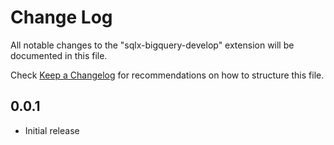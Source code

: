 # Change Log

All notable changes to the "sqlx-bigquery-develop" extension will be documented in this file.

Check [Keep a Changelog](http://keepachangelog.com/) for recommendations on how to structure this file.

## 0.0.1

- Initial release
